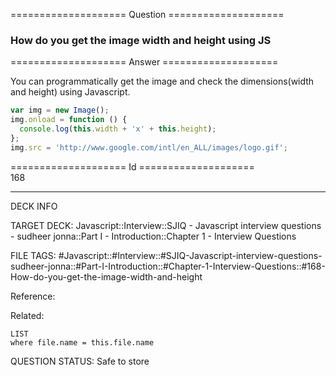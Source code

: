 ==================== Question ====================  

### How do you get the image width and height using JS  

==================== Answer ====================  

You can programmatically get the image and check the dimensions(width and
height) using Javascript.

```javascript
var img = new Image();
img.onload = function () {
  console.log(this.width + 'x' + this.height);
};
img.src = 'http://www.google.com/intl/en_ALL/images/logo.gif';
```

==================== Id ====================  
168
<!--ID: 1707879835799-->

---

DECK INFO

TARGET DECK: Javascript::Interview::SJIQ - Javascript interview questions - sudheer jonna::Part I - Introduction::Chapter 1 - Interview Questions

FILE TAGS: #Javascript::#Interview::#SJIQ-Javascript-interview-questions-sudheer-jonna::#Part-I-Introduction::#Chapter-1-Interview-Questions::#168-How-do-you-get-the-image-width-and-height

Reference:

Related:

```dataview
LIST
where file.name = this.file.name
```
QUESTION STATUS: Safe to store
